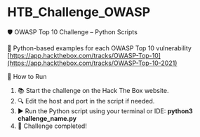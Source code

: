 # HTB_Challenge_OWASP
🛡️ OWASP Top 10 Challenge – Python Scripts

🐍 Python-based examples for each OWASP Top 10 vulnerability
[https://app.hackthebox.com/tracks/OWASP-Top-10](https://app.hackthebox.com/tracks/OWASP-Top-10-2021)

🚀 How to Run

1. 📚 Start the challenge on the Hack The Box website.
2. 🔍 Edit the host and port in the script if needed.
3. ▶️ Run the Python script using your terminal or IDE: <b>python3 challenge_name.py</b>
4. 🎯 Challenge completed! 




